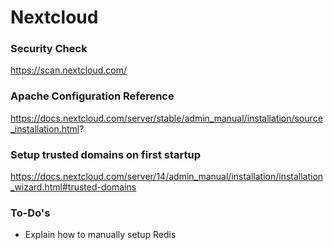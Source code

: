 # Nextcloud

### Security Check
https://scan.nextcloud.com/


### Apache Configuration Reference
https://docs.nextcloud.com/server/stable/admin_manual/installation/source_installation.html?

### Setup trusted domains on first startup
https://docs.nextcloud.com/server/14/admin_manual/installation/installation_wizard.html#trusted-domains


### To-Do's
* Explain how to manually setup Redis